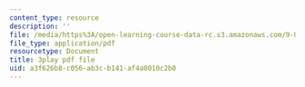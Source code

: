 ```yaml
---
content_type: resource
description: ''
file: /media/https%3A/open-learning-course-data-rc.s3.amazonaws.com/9-00sc-introduction-to-psychology-fall-2011/a3f626b8c056ab3cb141af4a0010c2b0_vf1U3Nt3HQk.pdf
file_type: application/pdf
resourcetype: Document
title: 3play pdf file
uid: a3f626b8-c056-ab3c-b141-af4a0010c2b0
---
```

